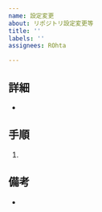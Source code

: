 ```yaml
---
name: 設定変更
about: リポジトリ設定変更等
title: ''
labels: ''
assignees: ROhta

---
```

## 詳細

-

## 手順

1.

## 備考

-
